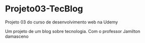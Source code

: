 # Projeto03-TecBlog
 Projeto 03 do curso de desenvolvimento web na Udemy

 Um projeto de um blog sobre tecnologia. Com o professor Jamilton damasceno
